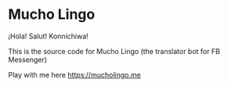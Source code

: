 # Mucho Lingo

¡Hola! Salut! Konnichiwa! 

This is the source code for Mucho Lingo (the translator bot for FB Messenger)

Play with me here
https://mucholingo.me
